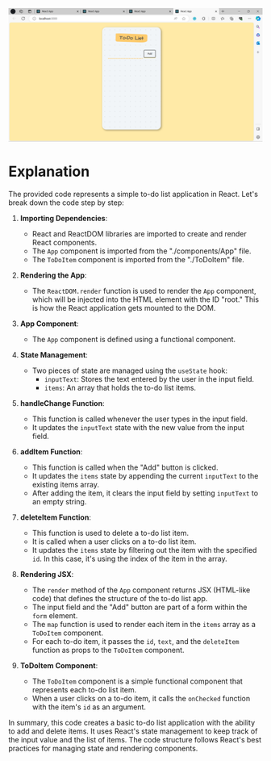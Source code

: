 ![Alt text](image.png)


# Explanation
The provided code represents a simple to-do list application in React. Let's break down the code step by step:

1. **Importing Dependencies**:
   - React and ReactDOM libraries are imported to create and render React components.
   - The `App` component is imported from the "./components/App" file.
   - The `ToDoItem` component is imported from the "./ToDoItem" file.

2. **Rendering the App**:
   - The `ReactDOM.render` function is used to render the `App` component, which will be injected into the HTML element with the ID "root." This is how the React application gets mounted to the DOM.

3. **App Component**:
   - The `App` component is defined using a functional component.

4. **State Management**:
   - Two pieces of state are managed using the `useState` hook:
     - `inputText`: Stores the text entered by the user in the input field.
     - `items`: An array that holds the to-do list items.

5. **handleChange Function**:
   - This function is called whenever the user types in the input field.
   - It updates the `inputText` state with the new value from the input field.

6. **addItem Function**:
   - This function is called when the "Add" button is clicked.
   - It updates the `items` state by appending the current `inputText` to the existing items array.
   - After adding the item, it clears the input field by setting `inputText` to an empty string.

7. **deleteItem Function**:
   - This function is used to delete a to-do list item.
   - It is called when a user clicks on a to-do list item.
   - It updates the `items` state by filtering out the item with the specified `id`. In this case, it's using the index of the item in the array.

8. **Rendering JSX**:
   - The `render` method of the `App` component returns JSX (HTML-like code) that defines the structure of the to-do list app.
   - The input field and the "Add" button are part of a form within the `form` element.
   - The `map` function is used to render each item in the `items` array as a `ToDoItem` component.
   - For each to-do item, it passes the `id`, `text`, and the `deleteItem` function as props to the `ToDoItem` component.

9. **ToDoItem Component**:
   - The `ToDoItem` component is a simple functional component that represents each to-do list item.
   - When a user clicks on a to-do item, it calls the `onChecked` function with the item's `id` as an argument.

In summary, this code creates a basic to-do list application with the ability to add and delete items. It uses React's state management to keep track of the input value and the list of items. The code structure follows React's best practices for managing state and rendering components.